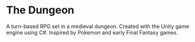 # The Dungeon
A turn-based RPG set in a medieval dungeon. Created with the Unity game engine using C#. Inspired by Pokemon and early Final Fantasy games.
